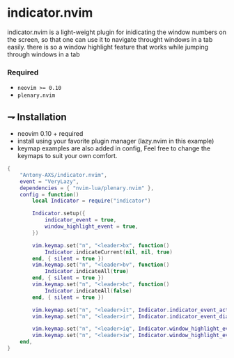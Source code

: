 # indicator.nvim
indicator.nvim is a light-weight plugin for inidicating the window numbers on the screen,
so that one can use it to navigate throught windows in a tab easily.
there is so a window highlight feature that works while jumping through windows in a tab

### Required

-   `neovim >= 0.10`
-   `plenary.nvim`

## ⇁ Installation
* neovim 0.10 + required
* install using your favorite plugin manager (lazy.nvim in this example)
* keymap examples are also added in config, Feel free to change the keymaps to suit your own comfort.
```lua
{
	"Antony-AXS/indicator.nvim",
	event = "VeryLazy",
	dependencies = { "nvim-lua/plenary.nvim" },
	config = function()
		local Indicator = require("indicator")

		Indicator.setup({
			indicator_event = true,
			window_highlight_event = true,
		})

		vim.keymap.set("n", "<leader>bx", function()
			Indicator.indicateCurrent(nil, nil, true)
		end, { silent = true })
		vim.keymap.set("n", "<leader>bv", function()
			Indicator.indicateAll(true)
		end, { silent = true })
		vim.keymap.set("n", "<leader>bc", function()
			Indicator.indicateAll(false)
		end, { silent = true })

		vim.keymap.set("n", "<leader>it", Indicator.indicator_event_activate, {})
		vim.keymap.set("n", "<leader>ir", Indicator.indicator_event_diactivate, {})

		vim.keymap.set("n", "<leader>iq", Indicator.window_highlight_event_activate, {})
		vim.keymap.set("n", "<leader>iw", Indicator.window_highlight_event_diactivate, {})
	end,
}
```

